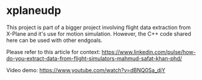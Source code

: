 # xplaneudp
This project is part of a bigger project involving flight data extraction from X-Plane and it's use for motion simulation. However, the C++ code shared here can be used with other endgoals.

Please refer to this article for context: https://www.linkedin.com/pulse/how-do-you-extract-data-from-flight-simulators-mahmud-safat-khan-phd/

Video demo:
https://www.youtube.com/watch?v=dBNQ0Sa_djY

